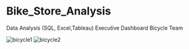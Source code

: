 # Bike_Store_Analysis
Data Analysis  (SQL, Excel,Tableau) Executive Dashboard Bicycle Team





![bicycle1](https://github.com/RimaJAMLI21/Bike_Store_Analysis/assets/128402053/7d7ad47c-54ef-4135-9a02-c633e16d9d9c)
![bicycle2](https://github.com/RimaJAMLI21/Bike_Store_Analysis/assets/128402053/0cd659ce-bf3e-4dec-b84a-72dbe76e4d44)


